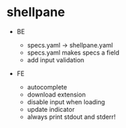 # shellpane

- BE
    - specs.yaml -> shellpane.yaml
    - specs.yaml makes specs a field
    - add input validation
    
- FE
    - autocomplete
    - download extension
    - disable input when loading
    - update indicator
    - always print stdout and stderr!
  
